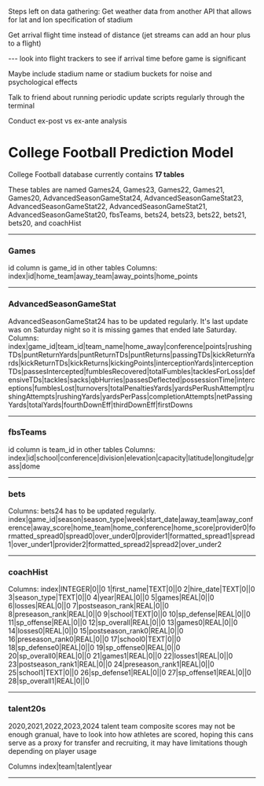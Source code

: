 

Steps left on data gathering:
Get weather data from another API that allows for lat and lon specification of stadium

Get arrival flight time instead of distance (jet streams can add an hour plus to a flight)

 --- look into flight trackers to see if arrival time before game is significant
 
Maybe include stadium name or stadium buckets for noise and psychological effects

Talk to friend about running periodic update scripts regularly through the terminal

Conduct ex-post vs ex-ante analysis



# College Football Prediction Model

College Football database currently contains **17 tables**

These tables are named Games24, Games23, Games22, Games21, Games20, AdvancedSeasonGameStat24, AdvancedSeasonGameStat23, AdvancedSeasonGameStat22, AdvancedSeasonGameStat21, AdvancedSeasonGameStat20, fbsTeams, bets24, bets23, bets22, bets21, bets20, and coachHist

---------------------------------------------------------------------------------------------------------------------------------------------------------------------------------------
### Games
id column is game_id in other tables
Columns: index|id|home_team|away_team|away_points|home_points

---------------------------------------------------------------------------------------------------------------------------------------------------------------------------------------
### AdvancedSeasonGameStat
AdvancedSeasonGameStat24 has to be updated regularly. It's last update was on Saturday night so it is missing games that ended late Saturday.
Columns: index|game_id|team_id|team_name|home_away|conference|points|rushingTDs|puntReturnYards|puntReturnTDs|puntReturns|passingTDs|kickReturnYards|kickReturnTDs|kickReturns|kickingPoints|interceptionYards|interceptionTDs|passesIntercepted|fumblesRecovered|totalFumbles|tacklesForLoss|defensiveTDs|tackles|sacks|qbHurries|passesDeflected|possessionTime|interceptions|fumblesLost|turnovers|totalPenaltiesYards|yardsPerRushAttempt|rushingAttempts|rushingYards|yardsPerPass|completionAttempts|netPassingYards|totalYards|fourthDownEff|thirdDownEff|firstDowns

---------------------------------------------------------------------------------------------------------------------------------------------------------------------------------------
### fbsTeams
id column is team_id in other tables
Columns: index|id|school|conference|division|elevation|capacity|latitude|longitude|grass|dome

---------------------------------------------------------------------------------------------------------------------------------------------------------------------------------------
### bets

Columns:
bets24 has to be updated regularly. 
index|game_id|season|season_type|week|start_date|away_team|away_conference|away_score|home_team|home_conference|home_score|provider0|formatted_spread0|spread0|over_under0|provider1|formatted_spread1|spread1|over_under1|provider2|formatted_spread2|spread2|over_under2

---------------------------------------------------------------------------------------------------------------------------------------------------------------------------------------

### coachHist

Columns: 
index|INTEGER|0||0
1|first_name|TEXT|0||0
2|hire_date|TEXT|0||0
3|season_type|TEXT|0||0
4|year|REAL|0||0
5|games|REAL|0||0
6|losses|REAL|0||0
7|postseason_rank|REAL|0||0
8|preseason_rank|REAL|0||0
9|school|TEXT|0||0
10|sp_defense|REAL|0||0
11|sp_offense|REAL|0||0
12|sp_overall|REAL|0||0
13|games0|REAL|0||0
14|losses0|REAL|0||0
15|postseason_rank0|REAL|0||0
16|preseason_rank0|REAL|0||0
17|school0|TEXT|0||0
18|sp_defense0|REAL|0||0
19|sp_offense0|REAL|0||0
20|sp_overall0|REAL|0||0
21|games1|REAL|0||0
22|losses1|REAL|0||0
23|postseason_rank1|REAL|0||0
24|preseason_rank1|REAL|0||0
25|school1|TEXT|0||0
26|sp_defense1|REAL|0||0
27|sp_offense1|REAL|0||0
28|sp_overall1|REAL|0||0

----------------------------------------------------------------------------------------------------------------------------

### talent20s

2020,2021,2022,2023,2024 talent team composite scores
may not be enough granual, have to look into how athletes are scored, hoping this cans serve as a proxy for transfer and recruiting, it may have limitations though depending on player usage

Columns
index|team|talent|year

----------------------------------------------------------------------------------------------------------------------------
